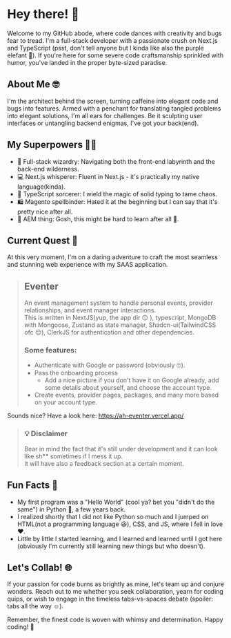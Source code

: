 # Hey there! 👋

Welcome to my GitHub abode, where code dances with creativity and bugs fear to tread. I'm a full-stack developer with a passionate crush on Next.js and TypeScript (psst, don't tell anyone but I kinda like also the purple elefant 🤫). If you're here for some severe code craftsmanship sprinkled with humor, you've landed in the proper byte-sized paradise.

## About Me 🤓

I'm the architect behind the screen, turning caffeine into elegant code and bugs into features. Armed with a penchant for translating tangled problems into elegant solutions, I'm all ears for challenges. Be it sculpting user interfaces or untangling backend enigmas, I've got your back(end).

## My Superpowers 🦸‍♂️

- 🚀 Full-stack wizardry: Navigating both the front-end labyrinth and the back-end wilderness.
- 💻 Next.js whisperer: Fluent in Next.js - it's practically my native language(kinda).
- 📜 TypeScript sorcerer: I wield the magic of solid typing to tame chaos.
- 🛍️ Magento spellbinder: Hated it at the beginning but I can say that it's pretty nice after all.
- 🏰 AEM thing: Gosh, this might be hard to learn after all :grimacing:.

## Current Quest 🚀

At this very moment, I'm on a daring adventure to craft the most seamless and stunning web experience with my SAAS application.

> ## Eventer
> An event management system to handle personal events, provider relationships, and event manager interactions.<br>
> This is written in NextJS(yup, the app dir 😏 ), typescript, MongoDB with Mongoose, Zustand as state manager, Shadcn-ui(TailwindCSS ofc :relieved:), ClerkJS for authentication and other dependencies. <br>
> ### Some features:
>  - Authenticate with Google or password (obviously 🙄).
>  - Pass the onboarding process
>    - Add a nice picture if you don't have it on Google already, add some details about yourself, and choose the account type.
>  - Create events, provider pages, packages, and many more based on your account type.

Sounds nice?
Have a look here: https://ah-eventer.vercel.app/ 

> ### 💡 Disclaimer
> Bear in mind the fact that it's still under development and it can look like sh** sometimes if I mess it up. <br> 
> It will have also a feedback section at a certain moment.

## Fun Facts 🎉

- My first program was a "Hello World" (cool ya? bet you "didn't do the same") in Python 🖤, a few years back.
- I realized shortly that I did not like Python so much and I jumped on HTML(not a programming language 😆), CSS, and JS, where I fell in love ❤️.
- Little by little I started learning, and I learned and learned until I got here (obviously I'm currently still learning new things but who doesn't).

## Let's Collab! 🌐

If your passion for code burns as brightly as mine, let's team up and conjure wonders. Reach out to me whether you seek collaboration, yearn for coding quips, or wish to engage in the timeless tabs-vs-spaces debate (spoiler: tabs all the way ☺️).

Remember, the finest code is woven with whimsy and determination. Happy coding! 🎈
